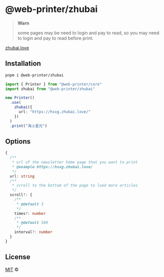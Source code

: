 # @web-printer/zhubai

> **Warn**
>
> some pages may be need to login and pay to read, so you may need to login and pay to read before print.


[zhubai.love](https://zhubai.love)

## Installation
```bash
pnpm i @web-printer/zhubai
```

```ts
import { Printer } from "@web-printer/core"
import zhubai from "@web-printer/zhubai"

new Printer()
  .use(
    zhubai({
      url: "https://hsxg.zhubai.love/"
    })
  )
  .print("海上星光")
```

## Options

```ts
{
  /**
   * url of the newsletter home page that you want to print
   * @example https://hsxg.zhubai.love/
   */
  url: string
  /**
   * scroll to the bottom of the page to load more articles
   */
  scroll?: {
    /**
     * @default 3
     */
    times?: number
    /**
     * @default 500
     */
    interval?: number
  }
}
```

## License

<a href="../../LICENSE">MIT</a> <span>©</span> <a href="https://github.com/ourongxing"><img width=15 src="https://avatars.githubusercontent.com/u/48356807?v=4"></a>
